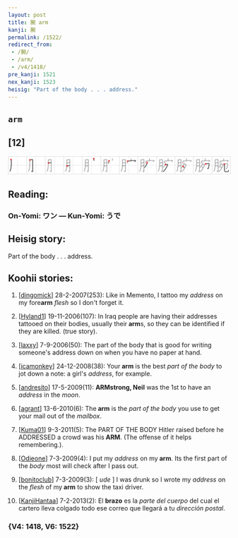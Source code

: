```yaml
---
layout: post
title: 腕 arm
kanji: 腕
permalink: /1522/
redirect_from:
 - /腕/
 - /arm/
 - /v4/1418/
pre_kanji: 1521
nex_kanji: 1523
heisig: "Part of the body . . . address."
---
```


## `arm`

## [12]

<div class="stroke"><img src="../images/E88595.png" /></div>

## Reading:

### On-Yomi: ワン &mdash; Kun-Yomi: うで

## Heisig story:

Part of the body . . . address.

## Koohii stories:

1) [<a href="http://kanji.koohii.com/profile/dingomick">dingomick</a>] 28-2-2007(253): Like in Memento, I tattoo my <em>address</em> on my fore<strong>arm</strong> <em>flesh</em> so I don&#039;t forget it.

2) [<a href="http://kanji.koohii.com/profile/Hyland1">Hyland1</a>] 19-11-2006(107): In Iraq people are having their addresses tattooed on their bodies, usually their<strong> arm</strong>s, so they can be identified if they are killed. (true story).

3) [<a href="http://kanji.koohii.com/profile/laxxy">laxxy</a>] 7-9-2006(50): The part of the body that is good for writing someone&#039;s address down on when you have no paper at hand.

4) [<a href="http://kanji.koohii.com/profile/icamonkey">icamonkey</a>] 24-12-2008(38): Your<strong> arm</strong> is the best <em>part of the body</em> to jot down a note: a girl&#039;s <em>address</em>, for example.

5) [<a href="http://kanji.koohii.com/profile/andresito">andresito</a>] 17-5-2009(11): <strong>ARMstrong, Neil</strong> was the 1st to have an <em>address</em> in the <em>moon</em>.

6) [<a href="http://kanji.koohii.com/profile/agrant">agrant</a>] 13-6-2010(6): The<strong> arm</strong> is the <em>part of the body</em> you use to get your mail out of the <em>mailbox</em>.

7) [<a href="http://kanji.koohii.com/profile/Kuma01">Kuma01</a>] 9-3-2011(5): The PART OF THE BODY Hitler raised before he ADDRESSED a crowd was his<strong> ARM</strong>. (The offense of it helps remembering.).

8) [<a href="http://kanji.koohii.com/profile/Odieone">Odieone</a>] 7-3-2009(4): I put my <em>address</em> on my<strong> arm</strong>. Its the first part of the <em>body</em> most will check after I pass out.

9) [<a href="http://kanji.koohii.com/profile/bonitoclub">bonitoclub</a>] 7-3-2009(3): [ <em>ude</em> ] I was drunk so I wrote my <em>address</em> on the <em>flesh</em> of my<strong> arm</strong> to show the taxi driver.

10) [<a href="http://kanji.koohii.com/profile/KanjiHantaa">KanjiHantaa</a>] 7-2-2013(2): El <strong>brazo</strong> es la <em>parte del cuerpo</em> del cual el cartero lleva colgado todo ese correo que llegará a tu <em>dirección postal</em>.

### {V4: 1418, V6: 1522}
